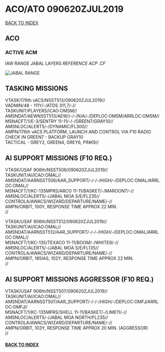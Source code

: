 # ACO/ATO 090620ZJUL2019

[BACK TO INDEX](https://daviddcs.github.io/nsst/) 

## ACO

### ACTIVE ACM
IAW RANGE JABAL LAYERS
*REFERENCE ACP .CF*

![JABAL RANGE](JABALRGN.PNG)

## TASKING MISSIONS  

VTASK/176th vACS/NSST513/090620ZJUL2019//<br>
VADMIN/48 - 111Y/-/ATDS 311,7/-//<br>
TASKUNIT/PLAYERS/ICAO:OMSM//<br>
AMSNDAT/AEWNSST513/AEW//-/-/N/A/-/DEPLOC:OMSM/ARRLOC:OMSM//<br>
MSNACFT/1/E-3/SENTRY 11-11/-/-/GREEN7/GRAY10//<br>
AMSNLOC/ALERT5/-/DYNAMIC/FL300//<br>
AMPN/176th vACS PLATFORM, LAUNCH AND CONTROL VIA F10 RADIO<br>
CHECK IN GREEN7 -  BACKUP GRAY10<br>
TACTICAL - GREY2, GREEN4, GREY6, PINK9//<br>


## AI SUPPORT MISSIONS (F10 REQ.)

VTASK/USAF 906th/NSST506/090620ZJUL2019//<br>
TASKUNIT/AI/ICAO:OMAL//<br>
AMSNDAT/AARNSST506/AAR_SUPPORT/-/-/-/HIGH/-/DEPLOC:OMAL/ARRLOC:OMAL//<br>
MSNACFT/1/KC-135MPRS/ARCO 11-11/BASKET/-/MAROON7/-//<br>
AMSNLOC/ALERT5/-/JABAL MOA S/E/FL235//<br>
CONTROLA/AWACS/WIZARD/DEPARTURE/NAME/-//<br>
AMPN/ORBIT, 100Y, RESPONSE TIME APPROX 22 MIN.<br>
//<br>


VTASK/USAF 906th/NSST512/090620ZJUL2019//<br>
TASKUNIT/AI/ICAO:OMAL//<br>
AMSNDAT/AARNSST512/AAR_SUPPORT/-/-/-/HIGH/-/DEPLOC:OMAL/ARRLOC:OMAL//<br>
MSNACFT/1/KC-135/TEXACO 11-11/BOOM/-/WHITE9/-//<br>
AMSNLOC/ALERT5/-/JABAL MOA S/E/FL135//<br>
CONTROLA/AWACS/WIZARD/DEPARTURE/NAME/-//<br>
AMPN/ORBIT, 185IAS, 102Y, RESPONSE TIME APPROX 22 MIN.<br>
//<br>


## AI SUPPORT MISSIONS AGGRESSOR (F10 REQ.)

VTASK/USAF 906th/NSST507/090620ZJUL2019//<br>
TASKUNIT/AI/ICAO:OMAL//<br>
AMSNDAT/AARNSST507/AAR_SUPPORT/-/-/-/HIGH/-/DEPLOC:OMFJ/ARRLOC:OMFJ//<br>
MSNACFT/1/KC-135MPRS/SHELL 11-11/BASKET/-/LIME11/-//<br>
AMSNLOC/ALERT5/-/JABAL MOA NORTH/FL235//<br>
CONTROLA/AWACS/WIZARD/DEPARTURE/NAME/-//<br>
AMPN/ORBIT, 103Y, RESPONSE TIME APPROX 20 MIN. (AGGRESSOR)<br>
//<br>


#### [BACK TO INDEX](https://daviddcs.github.io/nsst/) 